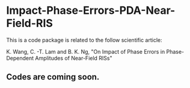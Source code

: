 # Impact-Phase-Errors-PDA-Near-Field-RIS

This is a code package is related to the follow scientific article:

K. Wang, C. -T. Lam and B. K. Ng, "On Impact of Phase Errors in Phase-Dependent Amplitudes of Near-Field RISs"

## Codes are coming soon.
